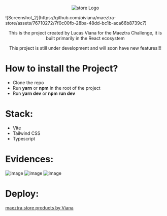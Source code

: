 <p align="center">
  <img src="(https://github.com/oiviana/maeztra-store/assets/76710272/7f0c00fb-28ba-48dd-bc1b-aca66b8739c7)" alt="store Logo"/>
</p>
![Screenshot_2](https://github.com/oiviana/maeztra-store/assets/76710272/7f0c00fb-28ba-48dd-bc1b-aca66b8739c7)

<p align="center">
This is the project created by Lucas Viana for the Maeztra Challenge, it is built primarily in the React ecosystem
</p>
<p align="center">
This project is still under development and will soon have new features!!!
</p>

# How to install the Project?
- Clone the repo
- Run **yarn** or **npm** in the root of the project
- Run **yarn dev** or **npm run dev** 

# Stack:
- Vite
- Tailwind CSS
- Typescript


 # Evidences:
 ![image](https://github.com/oiviana/mks-products/assets/76710272/3512cee5-1692-4b6c-9ee5-49852f1736cd)
 ![image](https://github.com/oiviana/mks-products/assets/76710272/c2e4662b-7440-42f8-854e-5c08c42aede2)
 ![image](https://github.com/oiviana/mks-products/assets/76710272/1d8f01c6-c384-4f45-baed-449204329c2a)


 # Deploy:
[maeztra store products by Viana](https://oiviana.github.io/maeztra-store/)

